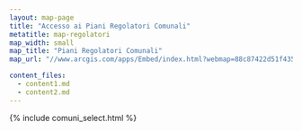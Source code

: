 ```yaml
---
layout: map-page
title: "Accesso ai Piani Regolatori Comunali"
metatitle: map-regolatori
map_width: small
map_title: "Piani Regolatori Comunali"
map_url: "//www.arcgis.com/apps/Embed/index.html?webmap=88c87422d51f4352837f6c38b1be87be&extent=11.5473,42.4427,13.5757,43.3451&zoom=true&previewImage=false&scale=true&disable_scroll=true&theme=light"

content_files:
  - content1.md
  - content2.md
---
```


{% include comuni_select.html %}

